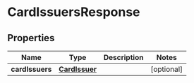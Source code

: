 
# CardIssuersResponse

## Properties
Name | Type | Description | Notes
------------ | ------------- | ------------- | -------------
**cardIssuers** | [**CardIssuer**](CardIssuer.md) |  |  [optional]



